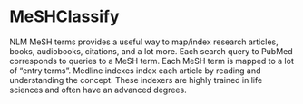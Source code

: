 # MeSHClassify
NLM MeSH terms provides a useful way to map/index research articles, books, audiobooks, citations, and a lot more. Each search query to PubMed corresponds to queries to a MeSH term. Each MeSH term is mapped to a lot of “entry terms”. Medline indexes index each article by reading and understanding the concept. These indexers are highly trained in life sciences and often have an advanced degrees.
